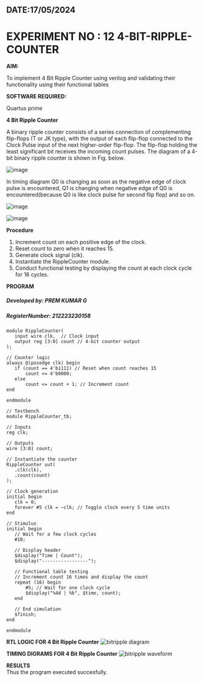 ## DATE:17/05/2024
#  EXPERIMENT NO : 12 4-BIT-RIPPLE-COUNTER

**AIM:**

To implement  4 Bit Ripple Counter using verilog and validating their functionality using their functional tables

**SOFTWARE REQUIRED:**

Quartus prime


**4 Bit Ripple Counter**

A binary ripple counter consists of a series connection of complementing flip-flops (T or JK type), with the output of each flip-flop connected to the Clock Pulse input of the next higher-order flip-flop. The flip-flop holding the least significant bit receives the incoming count pulses. The diagram of a 4-bit binary ripple counter is shown in Fig. below.

![image](https://github.com/naavaneetha/4-BIT-RIPPLE-COUNTER/assets/154305477/cb4b74d4-31ab-4359-95d0-d22e67daba13)

In timing diagram Q0 is changing as soon as the negative edge of clock pulse is encountered, Q1 is changing when negative edge of Q0 is encountered(because Q0 is like clock pulse for second flip flop) and so on.

![image](https://github.com/naavaneetha/4-BIT-RIPPLE-COUNTER/assets/154305477/a573a7d6-014e-4e54-93e6-e2ac9530960b)

![image](https://github.com/naavaneetha/4-BIT-RIPPLE-COUNTER/assets/154305477/85e1958a-2fc1-49bb-9a9f-d58ccbf3663c)

**Procedure**
1. Increment count on each positive edge of the clock.
2. Reset count to zero when it reaches 15.
3. Generate clock signal (clk).
4. Instantiate the RippleCounter module.
5. Conduct functional testing by displaying the count at each clock cycle for 16 cycles.  


**PROGRAM**
##### Developed by: PREM KUMAR G
##### RegisterNumber: 212223230158  
 ```
module RippleCounter(
    input wire clk,  // Clock input
    output reg [3:0] count // 4-bit counter output
);

// Counter logic
always @(posedge clk) begin
    if (count == 4'b1111) // Reset when count reaches 15
        count <= 4'b0000;
    else
        count <= count + 1; // Increment count
end

endmodule

// Testbench
module RippleCounter_tb;

// Inputs
reg clk;

// Outputs
wire [3:0] count;

// Instantiate the counter
RippleCounter uut(
    .clk(clk),
    .count(count)
);

// Clock generation
initial begin
    clk = 0;
    forever #5 clk = ~clk; // Toggle clock every 5 time units
end

// Stimulus
initial begin
    // Wait for a few clock cycles
    #10;
    
    // Display header
    $display("Time | Count");
    $display("-----------------");
    
    // Functional table testing
    // Increment count 16 times and display the count
    repeat (16) begin
        #5; // Wait for one clock cycle
        $display("%4d | %b", $time, count);
    end
    
    // End simulation
    $finish;
end

endmodule
```


**RTL LOGIC FOR 4 Bit Ripple Counter**
![bitripple  diagram](https://github.com/ARCHANAT1305/4-BIT-RIPPLE-COUNTER/assets/145975189/bb799b35-431b-464f-a115-a4ea82fd8d48)



**TIMING DIGRAMS FOR 4 Bit Ripple Counter**
![bitripple waveform](https://github.com/ARCHANAT1305/4-BIT-RIPPLE-COUNTER/assets/145975189/4db60c27-e213-4670-9e8a-151fdbef205b)

**RESULTS**    
Thus the program executed succesfully.
